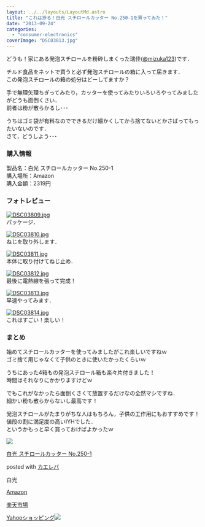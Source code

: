 ```yaml
---
layout: ../../layouts/LayoutMd.astro
title: "これは捗る！白光 スチロールカッター No.250-1を買ってみた！"
date: "2013-09-24"
categories: 
  - "consumer-electronics"
coverImage: "DSC03813.jpg"
---
```


どうも！家にある発泡スチロールを粉砕しまくった瑞佳([@mizuka123](https://twitter.com/mizuka123))です．

チルド食品をネットで買うと必ず発泡スチロールの箱に入って届きます．  
この発泡スチロールの箱の処分はどーしてますか？

手で無理矢理ちぎってみたり，カッターを使ってみたりいろいろやってみましたがどうも面倒くさい．  
前者は粉が散らかるし･･･

うちはゴミ袋が有料なのでできるだけ細かくしてから捨てないとかさばってもったいないのです．  
さて，どうしよう･･･

### 購入情報

製品名：白光 スチロールカッター No.250-1  
購入場所：Amazon  
購入金額：2319円

### フォトレビュー

[![DSC03809.jpg](/wp/images/9912564304_499f1e7240_b.jpg)](http://www.flickr.com/photos/67522130@N08/9912564304/ "DSC03809.jpg")  
パッケージ．

[![DSC03810.jpg](/wp/images/9912566994_8e0e2015aa_b.jpg)](http://www.flickr.com/photos/67522130@N08/9912566994/ "DSC03810.jpg")  
ねじを取り外します．

[![DSC03811.jpg](/wp/images/9912479725_a623bc7673_b.jpg)](http://www.flickr.com/photos/67522130@N08/9912479725/ "DSC03811.jpg")  
本体に取り付けてねじ止め．

[![DSC03812.jpg](/wp/images/9912571434_b83a51f54b_b.jpg)](http://www.flickr.com/photos/67522130@N08/9912571434/ "DSC03812.jpg")  
最後に電熱線を張って完成！

[![DSC03813.jpg](/wp/images/9912573134_00d1475ecc_b.jpg)](http://www.flickr.com/photos/67522130@N08/9912573134/ "DSC03813.jpg")  
早速やってみます．

[![DSC03814.jpg](/wp/images/9912485745_e404802faf_b.jpg)](http://www.flickr.com/photos/67522130@N08/9912485745/ "DSC03814.jpg")  
これはすごい！楽しい！

### まとめ

始めてスチロールカッターを使ってみましたがこれ楽しいですねｗ  
ゴミ捨て用じゃなくて子供のときに使いたかったくらいｗ

うちにあった4箱もの発泡スチロール箱も楽々片付きました！  
時間はそれなりにかかりますけどｗ

でもこれがなかったら面倒くさくて放置するだけなの全然マシですね．  
細かい粉も散らからないし最高です！

発泡スチロールがたまりがちな人はもちろん，子供の工作用にもおすすめです！  
値段の割に満足度の高いIYHでした．  
というかもっと早く買っておけばよかったｗ

[![](/wp/images/51G65HWQFQL._SL160_.jpg)](https://www.amazon.co.jp/exec/obidos/ASIN/B000AQQFLC/mizuka123-22/ref=nosim/)

[白光 スチロールカッター No.250-1](https://www.amazon.co.jp/exec/obidos/ASIN/B000AQQFLC/mizuka123-22/ref=nosim/)

posted with [カエレバ](http://kaereba.com)

白光

[Amazon](http://www.amazon.co.jp/gp/search?keywords=No.250-1&__mk_ja_JP=%83J%83%5E%83J%83i&tag=mizuka123-22 "アマゾン")

[楽天市場](http://hb.afl.rakuten.co.jp/hgc/032b53ee.4b34c5ee.0f4a541e.f440145e/?pc=http%3A%2F%2Fsearch.rakuten.co.jp%2Fsearch%2Fmall%2FNo.250-1%2F-%2Ff.1-p.1-s.1-sf.0-st.A-v.2%3Fx%3D0%26scid%3Daf_ich_link_urltxt%26m%3Dhttp%3A%2F%2Fm.rakuten.co.jp%2F "楽天市場")

[Yahooショッピング![](//ad.jp.ap.valuecommerce.com/servlet/gifbanner?sid=3066752&pid=881990642)](//ck.jp.ap.valuecommerce.com/servlet/referral?sid=3066752&pid=881990642&vc_url=http%3A%2F%2Fshopping.search.yahoo.co.jp%2Fsearch%3FuIv%3Don%26ei%3DUTF-8%26tab_ex%3Dcommerce%26slider%3D0%26va%3DNo.250-1 "Yahooショッピング")
